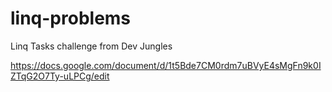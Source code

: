 # linq-problems

Linq Tasks challenge from Dev Jungles


https://docs.google.com/document/d/1t5Bde7CM0rdm7uBVyE4sMgFn9k0IZTqG2O7Ty-uLPCg/edit
